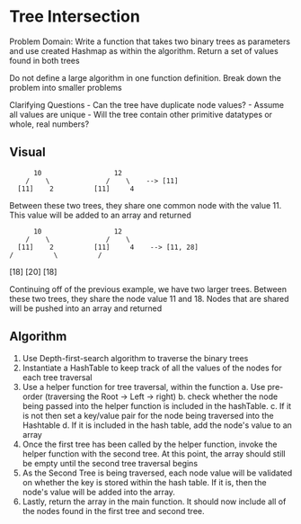 # Tree Intersection

  Problem Domain: Write a function that takes two binary trees as parameters and use created Hashmap as within the algorithm. Return a set of values found in both trees

  Do not define a large algorithm in one function definition. Break down the problem into smaller problems

  Clarifying Questions
    - Can the tree have duplicate node values?
      - Assume all values are unique
    - Will the tree contain other primitive datatypes or whole, real numbers?

## Visual

          10                  12
        /    \              /    \    --> [11]
      [11]    2          [11]     4 
  Between these two trees, they share one common node with the value 11. This value will be added to an array and returned 

          10                  12
        /    \              /    \    
      [11]    2          [11]     4    --> [11, 28]
    /          \          /        
  [18]         [20]     [18]         

  Continuing off of the previous example, we have two larger trees. Between these two trees, they share the node value 11 and 18. Nodes that are shared will be pushed into an array and returned 


## Algorithm

  1. Use Depth-first-search algorithm to traverse the binary trees
  2. Instantiate a HashTable to keep track of all the values of the nodes for each tree traversal
  3. Use a helper function for tree traversal, within the function
    a. Use pre-order (traversing the Root -> Left -> right)
    b. check whether the node being passed into the helper function is included in the hashTable.
    c. If it is not then set a key/value pair for the node being traversed into the Hashtable
    d. If it is included in the hash table, add the node's value to an array
  4. Once the first tree has been called by the helper function, invoke the helper function with the second tree. At this point, the array should still be empty until the second tree traversal begins
  5. As the Second Tree is being traversed, each node value will be validated on whether the key is stored within the hash table. If it is, then the node's value will be added into the array. 
  6. Lastly, return the array in the main function. It should now include all of the nodes found in the first tree and second tree. 


    

